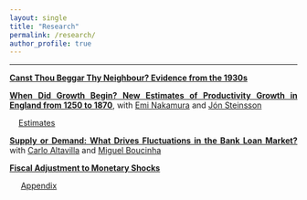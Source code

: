 ```yaml
---
layout: single
title: "Research"
permalink: /research/
author_profile: true
---
```

---
  
<p style='text-align: justify;'><a href='https://paul-bouscasse.github.io/files/bouscasse_jmp.pdf'><b>Canst Thou Beggar Thy Neighbour? Evidence from the 1930s</b></a></p>

<p style='text-align: justify;'><a href='https://paul-bouscasse.github.io/files/bns_malthus.pdf'><b>When Did Growth Begin? New Estimates of Productivity Growth in England from 1250 to 1870</b></a>, with <a href='https://eml.berkeley.edu/~enakamura'>Emi Nakamura</a> and <a href='https://eml.berkeley.edu/~jsteinsson'>Jón Steinsson</a></p>
<p>&nbsp;&nbsp;&nbsp;&nbsp;<a href='https://paul-bouscasse.github.io/files/malthus_estimates.xlsx'>Estimates</a></p>

<p style='text-align: justify;'><a href='https://paul-bouscasse.github.io/files/abb_supply_demand.pdf'><b>Supply or Demand: What Drives Fluctuations in the Bank Loan Market?</b></a> with <a href='https://sites.google.com/view/carlo-altavilla/home'>Carlo Altavilla</a> and <a href='https://www.ecb.europa.eu/pub/research/authors/profiles/miguel-boucinha.en.html'>Miguel Boucinha</a></p>

<p style='text-align: justify;'><a href='https://paul-bouscasse.github.io/files/bouscasse_fiscal.pdf'><b>Fiscal Adjustment to Monetary Shocks</b></a></p>
<p>&nbsp;&nbsp;&nbsp;&nbsp; <a href='https://paul-bouscasse.github.io/files/bouscasse_fiscal_appendix.pdf'>Appendix</a></p>
